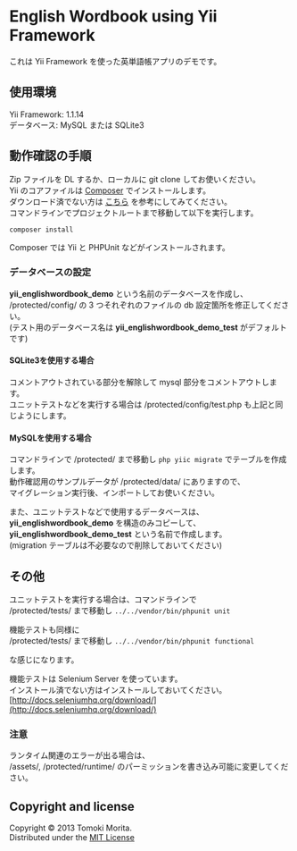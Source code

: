 # English Wordbook using Yii Framework

これは Yii Framework を使った英単語帳アプリのデモです。  
  
## 使用環境
Yii Framework: 1.1.14  
データベース: MySQL または SQLite3  

## 動作確認の手順

Zip ファイルを DL するか、ローカルに git clone してお使いください。  
Yii のコアファイルは [Composer](http://getcomposer.org/) でインストールします。  
ダウンロード済でない方は [こちら](http://getcomposer.org/download/) を参考にしてみてください。  
コマンドラインでプロジェクトルートまで移動して以下を実行します。

```
composer install
```

Composer では Yii と PHPUnit などがインストールされます。  
  
### データベースの設定

**yii_englishwordbook_demo** という名前のデータベースを作成し、  
/protected/config/ の 3 つそれぞれのファイルの db 設定箇所を修正してください。  
(テスト用のデータベース名は **yii_englishwordbook_demo_test** がデフォルトです)

#### SQLite3を使用する場合

コメントアウトされている部分を解除して mysql 部分をコメントアウトします。  
ユニットテストなどを実行する場合は /protected/config/test.php も上記と同じようにします。  

#### MySQLを使用する場合

コマンドラインで /protected/ まで移動し `php yiic migrate` でテーブルを作成します。  
動作確認用のサンプルデータが /protected/data/ にありますので、  
マイグレーション実行後、インポートしてお使いください。  

また、ユニットテストなどで使用するデータベースは、  
**yii_englishwordbook_demo** を構造のみコピーして、  
**yii_englishwordbook_demo_test** という名前で作成します。  
(migration テーブルは不必要なので削除しておいてください)

## その他

ユニットテストを実行する場合は、コマンドラインで  
/protected/tests/ まで移動し `../../vendor/bin/phpunit unit`  
  
機能テストも同様に  
/protected/tests/ まで移動し `../../vendor/bin/phpunit functional`  
  
な感じになります。  
  
機能テストは Selenium Server を使っています。  
インストール済でない方はインストールしておいてください。  
[http://docs.seleniumhq.org/download/](http://docs.seleniumhq.org/download/)  

### 注意

ランタイム関連のエラーが出る場合は、  
/assets/, /protected/runtime/ のパーミッションを書き込み可能に変更してください。

## Copyright and license
Copyright &copy; 2013 Tomoki Morita.  
Distributed under the [MIT License](http://www.opensource.org/licenses/MIT)
